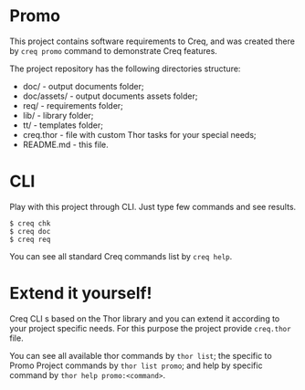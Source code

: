 # Promo

This project contains software requirements to Creq, and was created there by `creq promo` command to demonstrate Creq features.

The project repository has the following directories structure:
* doc/ - output documents folder;
* doc/assets/ - output documents assets folder;
* req/ - requirements folder;
* lib/ - library folder;
* tt/ - templates folder;
* creq.thor - file with custom Thor tasks for your special needs;
* README.md - this file.

# CLI

Play with this project through CLI. Just type few commands and see results.

    $ creq chk
    $ creq doc
    $ creq req

You can see all standard Creq commands list by `creq help`.

# Extend it yourself!

Creq CLI s based on the Thor library and you can extend it according to your project specific needs. For this purpose the project provide `creq.thor` file.

You can see all available thor commands by `thor list`; the specific to Promo Project commands by `thor list promo`; and help by specific command by `thor help promo:<command>`.
